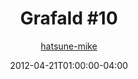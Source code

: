 ---
title: "Grafald #10"
type: "image"
date: 2012-04-21T01:00:00-04:00
draft: false
categories:
- blog
- projects
- grafald
image_path: "../img/2012/10.png"
alt_text: ""
is_subpage: true
author: "[hatsune-mike](https://cohost.org/hatsune-mike)"
---